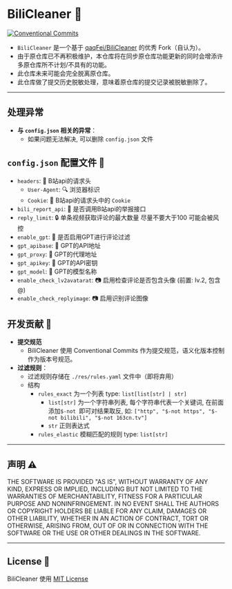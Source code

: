 # BiliCleaner 🎯

[![Conventional Commits](https://img.shields.io/badge/Conventional%20Commits-1.0.0-%23FE5196?logo=conventionalcommits&logoColor=white)](https://conventionalcommits.org)

- `BiliCleaner` 是一个基于 [qaqFei/BiliCleaner](https://github.com/qaqFei/BiliCleaner) 的优秀 Fork（自认为）。
- 由于原仓库已不再积极维护，本仓库将在同步原仓库功能更新的同时会增添许多原仓库所不计划/不具有的功能。
- 此仓库未来可能会完全脱离原仓库。
- 此仓库做了提交历史脱敏处理，意味着原仓库的提交记录被脱敏删除了。

---

## 处理异常
- **与 `config.json` 相关的异常**：
  - 如果问题无法解决, 可以删除 `config.json` 文件

## `config.json` 配置文件 📝
- `headers`: 📨 B站api的请求头
    - `User-Agent`: 🔍 浏览器标识
    - `Cookie`: 🍪 B站api的请求头中的 `Cookie`
- `bili_report_api`: 📡 是否调用B站api的举报接口
- `reply_limit`: 🔒 单条视频获取评论的最大数量 尽量不要大于100 可能会被风控
- `enable_gpt`: 🤖 是否启用GPT进行评论过滤
- `gpt_apibase`: 🔗 GPT的API地址
- `gpt_proxy`: 🔗 GPT的代理地址
- `gpt_apikey`: 🔑 GPT的API密钥
- `gpt_model`: 🧠 GPT的模型名称
- `enable_check_lv2avatarat`: 📷 启用检查评论是否包含头像 (前置: lv.2, 包含@)
- `enable_check_replyimage`: 📷 启用识别评论图像 

## 开发贡献 🤝
- **提交规范**
  - BiliCleaner 使用 Conventional Commits 作为提交规范，语义化版本控制 作为版本号规范。
- **过滤规则**：
  - 过滤规则存储在 `./res/rules.yaml` 文件中（即将弃用）
  - 结构
    - `rules_exact` 为一个列表 type: `list[list[str] | str]`
       - `list[str]` 为一个字符串列表, 每个字符串代表一个关键词, 在前面添加`$-not `即可对结果取反, 如: `["http", "$-not https", "$-not bilibili", "$-not 163cn.tv"]`
       - `str` 正则表达式
    - `rules_elastic` 模糊匹配的规则 type: `list[str]`
  

---

## 声明 ⚠️
THE SOFTWARE IS PROVIDED "AS IS", WITHOUT WARRANTY OF ANY KIND, EXPRESS OR
IMPLIED, INCLUDING BUT NOT LIMITED TO THE WARRANTIES OF MERCHANTABILITY,
FITNESS FOR A PARTICULAR PURPOSE AND NONINFRINGEMENT. IN NO EVENT SHALL THE
AUTHORS OR COPYRIGHT HOLDERS BE LIABLE FOR ANY CLAIM, DAMAGES OR OTHER
LIABILITY, WHETHER IN AN ACTION OF CONTRACT, TORT OR OTHERWISE, ARISING FROM,
OUT OF OR IN CONNECTION WITH THE SOFTWARE OR THE USE OR OTHER DEALINGS IN THE
SOFTWARE.

---

## License 📄
BiliCleaner 使用 [MIT License](LICENSE)